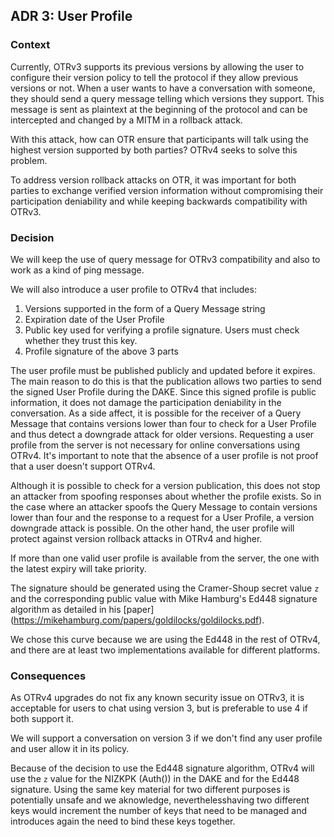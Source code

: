 ## ADR 3: User Profile

### Context

Currently, OTRv3 supports its previous versions by allowing the user to configure
their version policy to tell the protocol if they allow previous versions or not.
When a user wants to have a conversation with someone, they should send a query
message telling which versions they support. This message is sent as plaintext
at the beginning of the protocol and can be intercepted and changed by a MITM in
a rollback attack.

With this attack, how can OTR ensure that participants will talk using the highest
version supported by both parties? OTRv4 seeks to solve this problem.

To address version rollback attacks on OTR, it was important for both parties to
exchange verified version information without compromising their participation
deniability and while keeping backwards compatibility with OTRv3.

### Decision

We will keep  the use of query message for OTRv3 compatibility and also to work
as a kind of ping message.

We will also introduce a user profile to OTRv4 that includes:

1. Versions supported in the form of a Query Message string
2. Expiration date of the User Profile
3. Public key used for verifying a profile signature. Users must check whether
   they trust this key.
4. Profile signature of the above 3 parts

The user profile must be published publicly and updated before it expires. The
main reason to do this is that the publication allows two parties to send the
signed User Profile during the DAKE. Since this signed profile is public
information, it does not damage the participation deniability in the
conversation. As a side affect, it is possible for the receiver of a Query
Message that contains versions lower than four to check for a User Profile and
thus detect a downgrade attack for older versions.  Requesting a user profile
from the server is not necessary for online conversations using OTRv4. It's
important to note that the absence of a user profile is not proof that a user
doesn't support OTRv4.

Although it is possible to check for a version publication, this does not stop an
attacker from spoofing responses about whether the profile exists. So in the case
where an attacker spoofs the Query Message to contain versions lower than four and
the response to a request for a User Profile, a version downgrade attack is possible.
On the other hand, the user profile will protect against version rollback attacks in
OTRv4 and higher.

If more than one valid user profile is available from the server, the one with
the latest expiry will take priority.

The signature should be generated using the Cramer-Shoup secret value `z` and the corresponding
public value with Mike Hamburg's Ed448 signature algorithm as detailed in his [paper]
(https://mikehamburg.com/papers/goldilocks/goldilocks.pdf).

We chose this curve because we are using the Ed448 in the rest of OTRv4, and
there are at least two implementations available for different platforms.

### Consequences

As OTRv4 upgrades do not fix any known security issue on OTRv3, it is
acceptable for users to chat using version 3, but is preferable to use 4 if both
support it.

We will support a conversation on version 3 if we don't find any user profile
and user allow it in its policy.

Because of the decision to use the Ed448 signature algorithm, OTRv4 will use the
`z` value for the NIZKPK (Auth()) in the DAKE and for the Ed448
signature. Using the same key material for two different purposes is
potentially unsafe and we aknowledge, neverthelesshaving two different
keys would increment the number of keys that need to be managed and
introduces again the need to bind these keys together.
